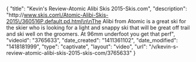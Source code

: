 {
    "title": "Kevin's Review-Atomic Alibi Skis 2015-Skis.com",
    "description": "http:\/\/www.skis.com\/Atomic-Alibi-Skis-2015\/360516P,default,pd.html\n\nThe Alibi from Atomic is a great ski for the skier who is looking for a light and snappy ski that will be great off trail and ski well on the groomers. At 96mm underfoot you get that perf",
    "videoid": "3765633",
    "date_created": "1411361102",
    "date_modified": "1418181999",
    "type": "captivate",
    "layout": "video",
    "url": "\/v\/kevin-s-review-atomic-alibi-skis-2015-skis-com\/3765633"
}